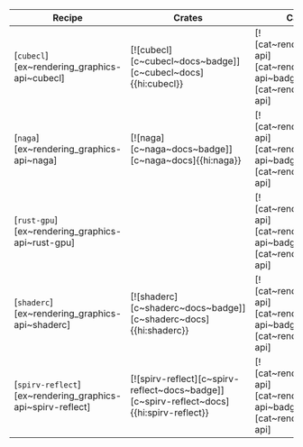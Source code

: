 | Recipe | Crates | Categories |
|--------|--------|------------|
| [`cubecl`][ex~rendering_graphics-api~cubecl] | [![cubecl][c~cubecl~docs~badge]][c~cubecl~docs]{{hi:cubecl}} | [![cat~rendering::graphics-api][cat~rendering::graphics-api~badge]][cat~rendering::graphics-api] |
| [`naga`][ex~rendering_graphics-api~naga] | [![naga][c~naga~docs~badge]][c~naga~docs]{{hi:naga}} | [![cat~rendering::graphics-api][cat~rendering::graphics-api~badge]][cat~rendering::graphics-api] |
| [`rust-gpu`][ex~rendering_graphics-api~rust-gpu] |  | [![cat~rendering::graphics-api][cat~rendering::graphics-api~badge]][cat~rendering::graphics-api] |
| [`shaderc`][ex~rendering_graphics-api~shaderc] | [![shaderc][c~shaderc~docs~badge]][c~shaderc~docs]{{hi:shaderc}} | [![cat~rendering::graphics-api][cat~rendering::graphics-api~badge]][cat~rendering::graphics-api] |
| [`spirv-reflect`][ex~rendering_graphics-api~spirv-reflect] | [![spirv-reflect][c~spirv-reflect~docs~badge]][c~spirv-reflect~docs]{{hi:spirv-reflect}} | [![cat~rendering::graphics-api][cat~rendering::graphics-api~badge]][cat~rendering::graphics-api] |
